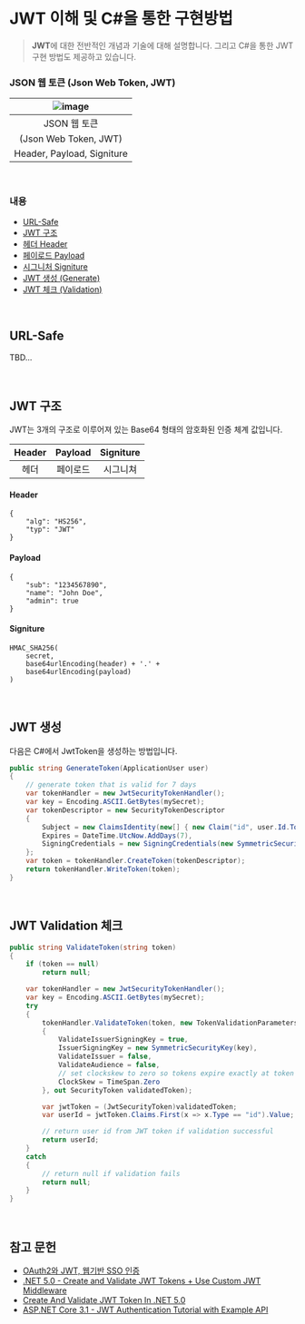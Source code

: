 # JWT 이해 및 C#을 통한 구현방법
> **JWT**에 대한 전반적인 개념과 기술에 대해 설명합니다. 그리고 C#을 통한 JWT 구현 방법도 제공하고 있습니다.

### JSON 웹 토큰 (Json Web Token, JWT)

| ![image](https://user-images.githubusercontent.com/52397976/144888529-fbe149fa-9af7-4f98-96bc-246fd3b04d76.png) |
|:---:|
| JSON 웹 토큰 |
| (Json Web Token, JWT) |
| Header, Payload, Signiture | 

<br>

### 내용
- [URL-Safe](#url-safe)
- [JWT 구조](#jwt-구조)
- [헤더 Header](#header)
- [페이로드 Payload](#payload)
- [시그니처 Signiture](#signiture)
- [JWT 생성 (Generate)](#jwt-생성)
- [JWT 체크 (Validation)](#jwt-validation-체크)

<br>

## URL-Safe
TBD...

<br>

## JWT 구조
JWT는 3개의 구조로 이루어져 있는 Base64 형태의 암호화된 인증 체계 값입니다.

| Header | Payload | Signiture |
|:---:|:---:|:---:|
| 헤더 | 페이로드 | 시그니쳐 | 

#### Header
```
{
    "alg": "HS256",
    "typ": "JWT"
}
```

#### Payload
```
{
    "sub": "1234567890",
    "name": "John Doe",
    "admin": true
}
```

#### Signiture
```
HMAC_SHA256(
    secret,
    base64urlEncoding(header) + '.' +
    base64urlEncoding(payload)
)
```

<br>

## JWT 생성
다음은 C#에서 JwtToken을 생성하는 방법입니다.

```csharp
public string GenerateToken(ApplicationUser user)
{
    // generate token that is valid for 7 days
    var tokenHandler = new JwtSecurityTokenHandler();
    var key = Encoding.ASCII.GetBytes(mySecret);
    var tokenDescriptor = new SecurityTokenDescriptor
    {
        Subject = new ClaimsIdentity(new[] { new Claim("id", user.Id.ToString()) }),
        Expires = DateTime.UtcNow.AddDays(7),
        SigningCredentials = new SigningCredentials(new SymmetricSecurityKey(key), SecurityAlgorithms.HmacSha256Signature)
    };
    var token = tokenHandler.CreateToken(tokenDescriptor);
    return tokenHandler.WriteToken(token);
}
```

<br>

## JWT Validation 체크
```csharp
public string ValidateToken(string token)
{
    if (token == null)
        return null;

    var tokenHandler = new JwtSecurityTokenHandler();
    var key = Encoding.ASCII.GetBytes(mySecret);
    try
    {
        tokenHandler.ValidateToken(token, new TokenValidationParameters
        {
            ValidateIssuerSigningKey = true,
            IssuerSigningKey = new SymmetricSecurityKey(key),
            ValidateIssuer = false,
            ValidateAudience = false,
            // set clockskew to zero so tokens expire exactly at token expiration time (instead of 5 minutes later)
            ClockSkew = TimeSpan.Zero
        }, out SecurityToken validatedToken);

        var jwtToken = (JwtSecurityToken)validatedToken;
        var userId = jwtToken.Claims.First(x => x.Type == "id").Value;

        // return user id from JWT token if validation successful
        return userId;
    }
    catch
    {
        // return null if validation fails
        return null;
    }
}
```

<br>

## 참고 문헌
- [OAuth2와 JWT, 웹기반 SSO 인증](https://www.sauru.so/blog/basic-of-oauth2-and-jwt/)
- [.NET 5.0 - Create and Validate JWT Tokens + Use Custom JWT Middleware](https://jasonwatmore.com/post/2021/06/02/net-5-create-and-validate-jwt-tokens-use-custom-jwt-middleware)
- [Create And Validate JWT Token In .NET 5.0
](https://www.c-sharpcorner.com/article/jwt-validation-and-authorization-in-net-5-0/)
- [ASP.NET Core 3.1 - JWT Authentication Tutorial with Example API](https://jasonwatmore.com/post/2019/10/11/aspnet-core-3-jwt-authentication-tutorial-with-example-api)
